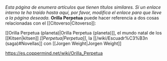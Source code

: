 *Esta página de  enumera artículos que tienen títulos similares.  Si un enlace interno te ha traído hasta aquí, por favor, modifica el enlace para que lleve a la página deseada.*
**Orilla Perpetua** puede hacer referencia a dos cosas relacionadas con el [[Citoverso\|Citoverso]]:

[[Orilla Perpetua (planeta)\|Orilla Perpetua (planeta)]], el mundo natal de los [[Kitsen\|kitsen]]
*[[Perpetua\|Perpetua]]*, la [[/wiki/Escuadr%C3%B3n (saga)#Novellas]] con [[Jorgen Weight\|Jorgen Weight]]


https://es.coppermind.net/wiki/Orilla_Perpetua